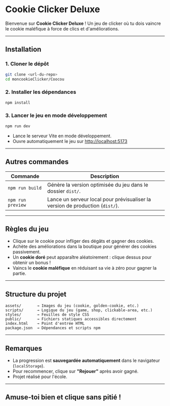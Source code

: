 #  Cookie Clicker Deluxe

Bienvenue sur **Cookie Clicker Deluxe** !
Un jeu de clicker où tu dois vaincre le cookie maléfique à force de clics et d'améliorations.

---

##  Installation

### 1. Cloner le dépôt

```bash
git clone <url-du-repo>
cd moncookieClicker/Coocou
```

### 2. Installer les dépendances

```bash
npm install
```

### 3. Lancer le jeu en mode développement

```bash
npm run dev
```

* Lance le serveur Vite en mode développement.
* Ouvre automatiquement le jeu sur [http://localhost:5173](http://localhost:5173)

---

##  Autres commandes

| Commande          | Description                                                                   |
| ----------------- | ----------------------------------------------------------------------------- |
| `npm run build`   | Génère la version optimisée du jeu dans le dossier `dist/`.                   |
| `npm run preview` | Lance un serveur local pour prévisualiser la version de production (`dist/`). |

---

##  Règles du jeu

* Clique sur le cookie pour infliger des dégâts et gagner des cookies.
* Achète des améliorations dans la boutique pour générer des cookies passivement.
* Un **cookie doré** peut apparaître aléatoirement : clique dessus pour obtenir un bonus !
* Vaincs le **cookie maléfique** en réduisant sa vie à zéro pour gagner la partie.

---

##  Structure du projet

```
assets/       → Images du jeu (cookie, golden-cookie, etc.)
scripts/      → Logique du jeu (game, shop, clickable-area, etc.)
styles/       → Feuilles de style CSS
public/       → Fichiers statiques accessibles directement
index.html    → Point d'entrée HTML
package.json  → Dépendances et scripts npm
```

---

##  Remarques

* La progression est **sauvegardée automatiquement** dans le navigateur (`localStorage`).
* Pour recommencer, clique sur **"Rejouer"** après avoir gagné.
* Projet réalisé pour l'école.

---

##  Amuse-toi bien et clique sans pitié !
